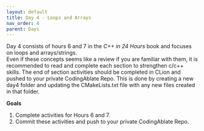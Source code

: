 ```yaml
---
layout: default
title: Day 4 - Loops and Arrays
nav_order: 4
parent: Days
---
```


Day 4 consists of hours 6 and 7 in the _C++ in 24 Hours_ book and focuses on loops and arrays/strings.  
Even if these concepts seems like a review if you are familiar with them, it is recommended to read and complete each section to strengthen c/c++ skills.  The end of section activities should be completed in CLion and pushed to your private CodingAblate Repo.  This is done by creating a new day4 folder and updating the CMakeLists.txt file with any new files created in that folder.

**Goals**
1. Complete activities for Hours 6 and 7.
2. Commit these activities and push to your private CodingAblate Repo.
